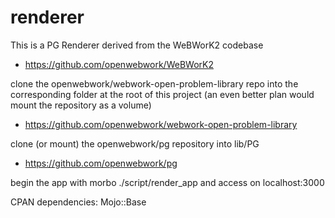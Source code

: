 # renderer
This is a PG Renderer derived from the WeBWorK2 codebase
* https://github.com/openwebwork/WeBWorK2

clone the openwebwork/webwork-open-problem-library repo into the corresponding folder at the root of this project
(an even better plan would mount the repository as a volume)
* https://github.com/openwebwork/webwork-open-problem-library

clone (or mount) the openwebwork/pg repository into lib/PG
* https://github.com/openwebwork/pg

begin the app with morbo ./script/render_app and access on localhost:3000

CPAN dependencies:
Mojo::Base
